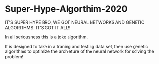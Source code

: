 # Super-Hype-Algorthim-2020
IT'S SUPER HYPE BRO, WE GOT NEURAL NETWORKS AND GENETIC ALGORITHMS. IT'S GOT IT ALL!!


In all seriousness this is a joke algorithm.

It is designed to take in a traning and testing data set, then use genetic algorithms to optimize the archieture of the neural network for solving the problem!


